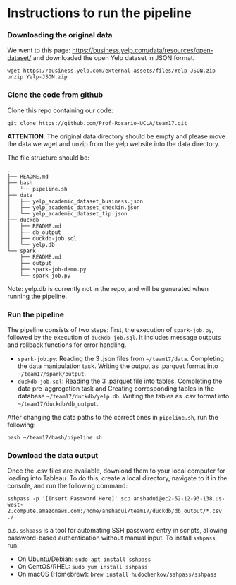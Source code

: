 # Instructions to run the pipeline

### Downloading the original data

We went to this page: https://business.yelp.com/data/resources/open-dataset/ and downloaded the open Yelp dataset in JSON format.

```
wget https://business.yelp.com/external-assets/files/Yelp-JSON.zip
unzip Yelp-JSON.zip
```

### Clone the code from github

Clone this repo containing our code:

```
git clone https://github.com/Prof-Rosario-UCLA/team17.git
```

**ATTENTION**: The original data directory should be empty and please move the data we wget and unzip from the yelp website into the data directory.

The file structure should be:

```
.
├── README.md
├── bash
│   └── pipeline.sh
├── data
│   ├── yelp_academic_dataset_business.json
│   ├── yelp_academic_dataset_checkin.json
│   └── yelp_academic_dataset_tip.json
├── duckdb
│   ├── README.md
│   ├── db_output
│   ├── duckdb-job.sql
│   └── yelp.db
└── spark
    ├── README.md
    ├── output
    ├── spark-job-demo.py
    └── spark-job.py
```

Note: yelp.db is currently not in the repo, and will be generated when running the pipeline.

### Run the pipeline

The pipeline consists of two steps: first, the execution of `spark-job.py`, followed by the execution of `duckdb-job.sql`. It includes message outputs and rollback functions for error handling.

- `spark-job.py`: Reading the 3 .json files from `~/team17/data`. Completing the data manipulation task. Writing the output as .parquet format into `~/team17/spark/output`.
- `duckdb-job.sql`: Reading the 3 .parquet file into tables. Completing the data pre-aggregation task and Creating corresponding tables in the database `~/team17/duckdb/yelp.db`. Writing the tables as .csv format into `~/team17/duckdb/db_output`.

After changing the data paths to the correct ones in `pipeline.sh`, run the following:

```
bash ~/team17/bash/pipeline.sh
```

### Download the data output

Once the .csv files are available, download them to your local computer for loading into Tableau. To do this, create a local directory, navigate to it in the console, and run the following command:

```
sshpass -p '[Insert Password Here]' scp anshadui@ec2-52-12-93-138.us-west-2.compute.amazonaws.com:/home/anshadui/team17/duckdb/db_output/*.csv ./
```

p.s. `sshpass` is a tool for automating SSH password entry in scripts, allowing password-based authentication without manual input. To install `sshpass`, run:

- On Ubuntu/Debian: `sudo apt install sshpass`
- On CentOS/RHEL: `sudo yum install sshpass`
- On macOS (Homebrew): `brew install hudochenkov/sshpass/sshpass`


